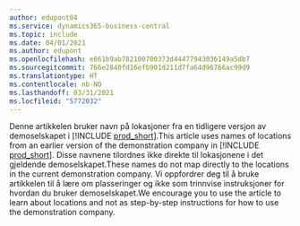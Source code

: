 ```yaml
---
author: edupont04
ms.service: dynamics365-business-central
ms.topic: include
ms.date: 04/01/2021
ms.author: edupont
ms.openlocfilehash: e661b9ab782100700373d44477943036149a5db7
ms.sourcegitcommit: 766e2840fd16efb901d211d7fa64d96766ac99d9
ms.translationtype: HT
ms.contentlocale: nb-NO
ms.lasthandoff: 03/31/2021
ms.locfileid: "5772032"
---
```

<span data-ttu-id="71697-101">Denne artikkelen bruker navn på lokasjoner fra en tidligere versjon av demoselskapet i [!INCLUDE [prod_short](prod_short.md)].</span><span class="sxs-lookup"><span data-stu-id="71697-101">This article uses names of locations from an earlier version of the demonstration company in [!INCLUDE [prod_short](prod_short.md)].</span></span> <span data-ttu-id="71697-102">Disse navnene tilordnes ikke direkte til lokasjonene i det gjeldende demoselskapet.</span><span class="sxs-lookup"><span data-stu-id="71697-102">These names do not map directly to the locations in the current demonstration company.</span></span> <span data-ttu-id="71697-103">Vi oppfordrer deg til å bruke artikkelen til å lære om plasseringer og ikke som trinnvise instruksjoner for hvordan du bruker demoselskapet.</span><span class="sxs-lookup"><span data-stu-id="71697-103">We encourage you to use the article to learn about locations and not as step-by-step instructions for how to use the demonstration company.</span></span>